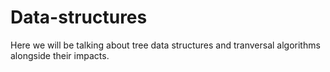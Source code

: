 # Data-structures
Here we will be talking about tree data structures and tranversal algorithms alongside their impacts.
